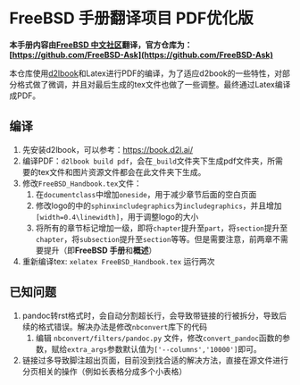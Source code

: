 # FreeBSD 手册翻译项目 PDF优化版

**本手册内容由[FreeBSD 中文社区](https://handbook.bsdcn.org)翻译，官方仓库为：[https://github.com/FreeBSD-Ask](https://github.com/FreeBSD-Ask)**

本仓库使用[d2lbook](https://book.d2l.ai/)和Latex进行PDF的编译，为了适应d2book的一些特性，对部分格式做了微调，并且对最后生成的tex文件也做了一些调整。最终通过Latex编译成PDF。

## 编译
1. 先安装d2lbook，可以参考：https://book.d2l.ai/
2. 编译PDF：`d2lbook build pdf`，会在`_build`文件夹下生成pdf文件夹，所需要的tex文件和图片资源文件都会在此文件夹下生成。
3. 修改`FreeBSD_Handbook.tex`文件：
   1. 在`documentclass`中增加`oneside`，用于减少章节后面的空白页面
   2. 修改logo的中的`sphinxincludegraphics`为`includegraphics`，并且增加`[width=0.4\linewidth]`，用于调整logo的大小
   3. 将所有的章节标记增加一级，即将`chapter`提升至`part`，将`section`提升至`chapter`，将`subsection`提升至`section`等等。但是需要注意，前两章不需要提升（即**FreeBSD 手册**和**概述**）
4. 重新编译tex: `xelatex FreeBSD_Handbook.tex` 运行两次

## 已知问题
1. pandoc转rst格式时，会自动分割超长行，会导致带链接的行被拆分，导致后续的格式错误。解决办法是修改`nbconvert`库下的代码
   1. 编辑 `nbconvert/filters/pandoc.py` 文件，修改`convert_pandoc`函数的参数，赋给`extra_args`参数默认值为`['--columns','10000']`即可。
2. 链接过多导致脚注超出页面，目前没到找合适的解决方法，直接在源文件进行分页相关的操作（例如长表格分成多个小表格）
